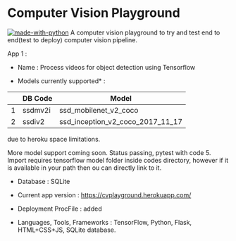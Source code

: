 # Computer Vision Playground
[![made-with-python](https://img.shields.io/badge/Made%20with-Python-1f425f.svg)](https://www.python.org/)
A computer vision playground to try and test end to end(test to deploy) computer vision pipeline. 


App 1 : 

- Name : Process videos for object detection using Tensorflow

- Models currently supported* : 

|                |DB Code                          |Model                         |
|----------------|-------------------------------|-----------------------------|
|1|ssdmv2i            |ssd_mobilenet_v2_coco           |
|2          |ssdiv2            |ssd_inception_v2_coco_2017_11_17           |


due to heroku space limitations.

More model support coming soon. Status passing, pytest with code 5. Import requires tensorflow model folder inside codes directory, however if it is available in your path then ou can directly link to it.

- Database : SQLite

- Current app version : https://cvplayground.herokuapp.com/

- Deployment ProcFile : added

- Languages, Tools, Frameworks : TensorFlow, Python, Flask, HTML+CSS+JS, SQLite database.


